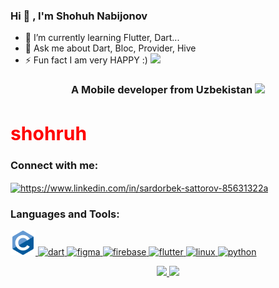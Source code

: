 ### Hi 👋 , I'm Shohuh Nabijonov

- 🌱 I’m currently learning Flutter, Dart...
- 💬 Ask me about Dart, Bloc, Provider, Hive
- ⚡️ Fun fact I am very HAPPY :) <img src="https://github.com/Shiv-sharma-111/Shiv-sharma-111/blob/master/Assets/Rocket.gif" height="18px">


<h3 align="center">A Mobile developer from Uzbekistan <img src="https://i.gifer.com/origin/8c/8cd3f1898255c045143e1da97fbabf10_w200.gif" height="34px"></h3>
<h1 style="color:red;font-size:30px;"> shohruh </h1>




<h3 align="left">Connect with me:</h3>

<p align="left">
<a href="https://www.linkedin.com/in/shohruh-nabijonov-b42418230/" target="blank"><img align="center" src="https://raw.githubusercontent.com/rahuldkjain/github-profile-readme-generator/master/src/images/icons/Social/linked-in-alt.svg" alt="https://www.linkedin.com/in/sardorbek-sattorov-85631322a" height="30" width="40" /></a>
</p>

<h3 align="left">Languages and Tools:</h3>
<p align="left"> <a href="https://www.cprogramming.com/" target="_blank" rel="noreferrer"> <img src="https://raw.githubusercontent.com/devicons/devicon/master/icons/c/c-original.svg" alt="c" width="40" height="40"/> </a> <a href="https://dart.dev" target="_blank" rel="noreferrer"> <img src="https://www.vectorlogo.zone/logos/dartlang/dartlang-icon.svg" alt="dart" width="40" height="40"/> </a> <a href="https://www.figma.com/" target="_blank" rel="noreferrer"> <img src="https://www.vectorlogo.zone/logos/figma/figma-icon.svg" alt="figma" width="40" height="40"/> </a> <a href="https://firebase.google.com/" target="_blank" rel="noreferrer"> <img src="https://www.vectorlogo.zone/logos/firebase/firebase-icon.svg" alt="firebase" width="40" height="40"/> </a> <a href="https://flutter.dev" target="_blank" rel="noreferrer"> <img src="https://camo.githubusercontent.com/114aa59f6bfe1ff7ef3444fbb224078eb6a32c43f0ed03a6c0c3e6df67e049ec/68747470733a2f2f7777772e766563746f726c6f676f2e7a6f6e652f6c6f676f732f666c7574746572696f2f666c7574746572696f2d69636f6e2e737667" alt="flutter" width="40" height="40"/> </a><a href="https://www.linux.org/" target="_blank" rel="noreferrer"> <img src="https://infoamalgam.com/wp-content/uploads/2016/10/gotroot-penguin-animation.gif" alt="linux" width="40" height="40"/> </a> <a href="https://www.python.org" target="_blank" rel="noreferrer"> <img src="https://robotdreams.cc/ckeditor/blog/191-10-knig-o-python/pic2.gif" alt="python" width="40" height="40"/> </a> </p>

<div align="center">
  <a href="https://github.com/shohruh0402">
  <img height="180em" src="https://github-readme-stats.vercel.app/api?username=shohruh0402&show_icons=true&theme=dracula&include_all_commits=true&count_private=true"/>
  <img height="180em" src="https://github-readme-stats.vercel.app/api/top-langs/?username=shohruh0402&layout=compact&langs_count=7&theme=dracula"/>

   
